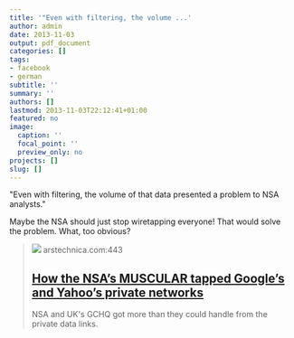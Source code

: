 ```yaml
---
title: '"Even with filtering, the volume ...'
author: admin
date: 2013-11-03
output: pdf_document
categories: []
tags:
- facebook
- german
subtitle: ''
summary: ''
authors: []
lastmod: 2013-11-03T22:12:41+01:00
featured: no
image:
  caption: ''
  focal_point: ''
  preview_only: no
projects: []
slug: []
---
```

"Even with filtering, the volume of that data presented a problem to NSA analysts." 

Maybe the NSA should just stop wiretapping everyone! That would solve the problem. What, too obvious?
> [![](https://cdn.arstechnica.net/wp-content/uploads/2013/10/muscular-640x215.png)](http://arstechnica.com/information-technology/2013/10/how-the-nsas-muscular-tapped-googles-and-yahoos-private-networks/)
> arstechnica.com:443
> ## [How the NSA’s MUSCULAR tapped Google’s and Yahoo’s private networks](http://arstechnica.com/information-technology/2013/10/how-the-nsas-muscular-tapped-googles-and-yahoos-private-networks/)
>
>NSA and UK's GCHQ got more than they could handle from the private data links.

